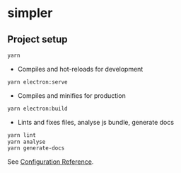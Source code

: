 # simpler

## Project setup

```sh
yarn
```

* Compiles and hot-reloads for development

```sh
yarn electron:serve
```

* Compiles and minifies for production

```sh
yarn electron:build
```

* Lints and fixes files, analyse js bundle, generate docs

```sh
yarn lint
yarn analyse
yarn generate-docs
```

See [Configuration Reference](https://cli.vuejs.org/config/).
